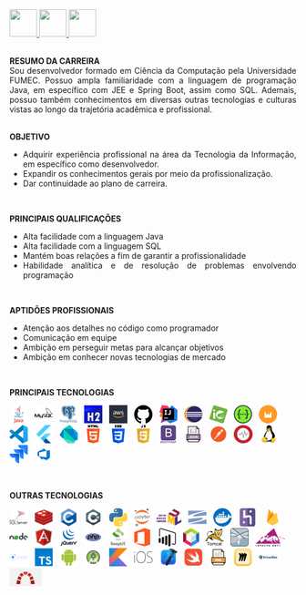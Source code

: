 <a href="https://github.com/Edd002">
  <img src="https://cdn-icons-png.flaticon.com/512/733/733609.png" width="48px" height="48px">
</a>

<a href="mailto:edduarddollima@gmail.com">
  <img src="https://cdn-icons-png.flaticon.com/512/331/331389.png" width="48px" height="48px">
</a>

<a href="https://www.linkedin.com/in/eduardo-augusto-lima-pereira/">
  <img src="https://cdn-icons-png.flaticon.com/512/1384/1384014.png" width="48px" height="48px">
</a>

<br />
<br />

<div align="justify">
 
**RESUMO DA CARREIRA**
<br />
  Sou desenvolvedor formado em Ciência da Computação pela Universidade FUMEC. Possuo ampla familiaridade com a linguagem de programação Java, em específico com JEE e Spring Boot, assim como SQL. Ademais, possuo também conhecimentos em diversas outras tecnologias e culturas vistas ao longo da trajetória acadêmica e profissional.
<br /><br />

**OBJETIVO**
  - Adquirir experiência profissional na área da Tecnologia da Informação, em específico como desenvolvedor.
  - Expandir os conhecimentos gerais por meio da profissionalização.
  - Dar continuidade ao plano de carreira.
<br />

**PRINCIPAIS QUALIFICAÇÕES**
  - Alta facilidade com a linguagem Java
  - Alta facilidade com a linguagem SQL
  - Mantém boas relações a fim de garantir a profissionalidade
  - Habilidade analítica e de resolução de problemas envolvendo programação
<br />

**APTIDÕES PROFISSIONAIS**
- Atenção aos detalhes no código como programador
- Comunicação em equipe
- Ambição em perseguir metas para alcançar objetivos
- Ambição em conhecer novas tecnologias de mercado

</div>

<br />

**PRINCIPAIS TECNOLOGIAS**

<code><a href="https://www.java.com/pt-BR" rel="nofollow"><img height="32" src="https://raw.githubusercontent.com/Edd002/Edd002/main/logos/java.webp"></a></code>
&nbsp;
<code><a href="https://www.mysql.com" rel="nofollow"><img height="32" src="https://raw.githubusercontent.com/Edd002/Edd002/main/logos/mysql.png"></a></code>
&nbsp;
<code><a href="https://www.postgresql.org" rel="nofollow"><img height="32" src="https://raw.githubusercontent.com/Edd002/Edd002/main/logos/postgresql.png"></a></code>
&nbsp;
<code><a href="https://www.h2database.com/html/main.html" rel="nofollow"><img height="32" src="https://raw.githubusercontent.com/Edd002/Edd002/main/logos/h2.png"></a></code>
&nbsp;
<code><a href="https://aws.amazon.com" rel="nofollow"><img height="32" src="https://raw.githubusercontent.com/Edd002/Edd002/main/logos/aws.png"></a></code>
&nbsp;
<code><a href="https://github.com" rel="nofollow"><img height="32" src="https://raw.githubusercontent.com/Edd002/Edd002/main/logos/github.png"></a></code>
&nbsp;
<code><a href="https://www.jetbrains.com/idea/" rel="nofollow"><img height="32" src="https://raw.githubusercontent.com/Edd002/Edd002/main/logos/intellij.jpg"></a></code>
&nbsp;
<code><a href="https://www.eclipse.org" rel="nofollow"><img height="32" src="https://raw.githubusercontent.com/Edd002/Edd002/main/logos/eclipse.webp"></a></code>
&nbsp;
<code><a href="https://spring.io" rel="nofollow"><img height="32" src="https://raw.githubusercontent.com/Edd002/Edd002/main/logos/spring.png"></a></code>
&nbsp;
<code><a href="https://swagger.io" rel="nofollow"><img height="32" src="https://raw.githubusercontent.com/Edd002/Edd002/main/logos/swagger.png"></a></code>
&nbsp;
<code><a href="https://wicket.apache.org" rel="nofollow"><img height="32" src="https://raw.githubusercontent.com/Edd002/Edd002/main/logos/wicket.png"></a></code>
&nbsp;
<code><a href="https://code.visualstudio.com" rel="nofollow"><img height="32" src="https://raw.githubusercontent.com/Edd002/Edd002/main/logos/visual-code.webp"></a></code>
&nbsp;
<code><a href="https://flutter.dev" rel="nofollow"><img height="32" src="https://raw.githubusercontent.com/Edd002/Edd002/main/logos/flutter.webp"></a></code>
&nbsp;
<code><a href="https://dart.dev" rel="nofollow"><img height="32" src="https://raw.githubusercontent.com/Edd002/Edd002/main/logos/dart.png"></a></code>
&nbsp;
<code><a href="https://www.w3schools.com/html" rel="nofollow"><img height="32" src="https://raw.githubusercontent.com/Edd002/Edd002/main/logos/html5.png"></a></code>
&nbsp;
<code><a href="https://www.w3schools.com/css" rel="nofollow"><img height="32" src="https://raw.githubusercontent.com/Edd002/Edd002/main/logos/css3.png"></a></code>
&nbsp;
<code><a href="https://www.w3schools.com/js" rel="nofollow"><img height="32" src="https://raw.githubusercontent.com/Edd002/Edd002/main/logos/js5.png"></a></code>
&nbsp;
<code><a href="https://getbootstrap.com" rel="nofollow"><img height="32" src="https://raw.githubusercontent.com/Edd002/Edd002/main/logos/bootstrap.webp"></a></code>
&nbsp;
<code><a href="https://www.json.org/json-pt.html" rel="nofollow"><img height="32" src="https://raw.githubusercontent.com/Edd002/Edd002/main/logos/json.png"></a></code>
&nbsp;
<code><a href="https://www.postman.com" rel="nofollow"><img height="32" src="https://raw.githubusercontent.com/Edd002/Edd002/main/logos/postman.png"></a></code>
&nbsp;
<code><a href="https://graylog.org/" rel="nofollow"><img height="32" src="https://raw.githubusercontent.com/Edd002/Edd002/de3fc27f62b868ec93483e1e4ce462bf730eedbd/logos/graylog.svg"></a></code>
&nbsp;
<code><a href="https://www.linux.org" rel="nofollow"><img height="32" src="https://raw.githubusercontent.com/Edd002/Edd002/main/logos/linux.webp"></a></code>
&nbsp;
<code><a href="https://www.atlassian.com/br/software/jira" rel="nofollow"><img height="32" src="https://raw.githubusercontent.com/Edd002/Edd002/main/logos/jira.png"></a></code>
&nbsp;
<code><a href="https://azure.microsoft.com/pt-br/products/devops" rel="nofollow"><img height="32" src="https://raw.githubusercontent.com/Edd002/Edd002/main/logos/azure.png"></a></code>

<br />

**OUTRAS TECNOLOGIAS**

<code><a href="https://www.microsoft.com/pt-br/sql-server" rel="nofollow"><img height="32" src="https://github.com/Edd002/Edd002/raw/main/logos/sqlserver.webp"></a></code>
&nbsp;
<code><a href="https://redis.io/" rel="nofollow"><img height="32" src="https://raw.githubusercontent.com/Edd002/Edd002/main/logos/redis.webp"></a></code>
&nbsp;
<code><a href="https://www.open-std.org/jtc1/sc22/wg14" rel="nofollow"><img height="32" src="https://raw.githubusercontent.com/Edd002/Edd002/main/logos/c.png"></a></code>
&nbsp;
<code><a href="https://learn.microsoft.com/pt-br/dotnet/csharp" rel="nofollow"><img height="32" src="https://raw.githubusercontent.com/Edd002/Edd002/main/logos/csharp.png"></a></code>
&nbsp;
<code><a href="https://www.python.org" rel="nofollow"><img height="32" src="https://raw.githubusercontent.com/Edd002/Edd002/main/logos/python.png"></a></code>
&nbsp;
<code><a href="https://jupyter.org" rel="nofollow"><img height="32" src="https://raw.githubusercontent.com/Edd002/Edd002/main/logos/jupyter.png"></a></code>
&nbsp;
<code><a href="https://www.uml.org" rel="nofollow"><img height="32" src="https://raw.githubusercontent.com/Edd002/Edd002/main/logos/uml.png"></a></code>
&nbsp;
<code><a href="https://subversion.apache.org" rel="nofollow"><img height="32" src="https://raw.githubusercontent.com/Edd002/Edd002/main/logos/subversion.png"></a></code>
&nbsp;
<code><a href="https://www.docker.com" rel="nofollow"><img height="32" src="https://raw.githubusercontent.com/Edd002/Edd002/main/logos/docker.png"></a></code>
&nbsp;
<code><a href="https://www.heroku.com" rel="nofollow"><img height="32" src="https://raw.githubusercontent.com/Edd002/Edd002/main/logos/heroku.png"></a></code>
&nbsp;
<code><a href="https://firebase.google.com" rel="nofollow"><img height="32" src="https://raw.githubusercontent.com/Edd002/Edd002/main/logos/firebase.webp"></a></code>
&nbsp;
<code><a href="https://nodejs.org" rel="nofollow"><img height="32" src="https://raw.githubusercontent.com/Edd002/Edd002/main/logos/node.png"></a></code>
&nbsp;
<code><a href="https://angular.io" rel="nofollow"><img height="32" src="https://raw.githubusercontent.com/Edd002/Edd002/main/logos/angular.png"></a></code>
&nbsp;
<code><a href="https://jquery.com" rel="nofollow"><img height="32" src="https://raw.githubusercontent.com/Edd002/Edd002/main/logos/jquery.webp"></a></code>
&nbsp;
<code><a href="https://www.php.net" rel="nofollow"><img height="32" src="https://raw.githubusercontent.com/Edd002/Edd002/main/logos/php.png"></a></code>
&nbsp;
<code><a href="https://www.soapui.org" rel="nofollow"><img height="32" src="https://raw.githubusercontent.com/Edd002/Edd002/main/logos/soapui.jpg"></a></code>
&nbsp;
<code><a href="https://www.microsoft.com" rel="nofollow"><img height="32" src="https://raw.githubusercontent.com/Edd002/Edd002/main/logos/office.png"></a></code>
&nbsp;
<code><a href="https://powerbi.microsoft.com" rel="nofollow"><img height="32" src="https://raw.githubusercontent.com/Edd002/Edd002/main/logos/powerbi.png"></a></code>
&nbsp;
<code><a href="https://netbeans.apache.org" rel="nofollow"><img height="32" src="https://raw.githubusercontent.com/Edd002/Edd002/main/logos/netbeans.png"></a></code>
&nbsp;
<code><a href="https://tomcat.apache.org" rel="nofollow"><img height="32" src="https://raw.githubusercontent.com/Edd002/Edd002/main/logos/tomcat.png"></a></code>
&nbsp;
<code><a href="https://www.wildfly.org" rel="nofollow"><img height="32" src="https://raw.githubusercontent.com/Edd002/Edd002/main/logos/wildfly.png"></a></code>
&nbsp;
<code><a href="https://ant.apache.org" rel="nofollow"><img height="32" src="https://raw.githubusercontent.com/Edd002/Edd002/main/logos/ant.png"></a></code>
&nbsp;
<code><a href="https://ionicframework.com" rel="nofollow"><img height="32" src="https://raw.githubusercontent.com/Edd002/Edd002/main/logos/ionic.png"></a></code>
&nbsp;
<code><a href="https://www.typescriptlang.org" rel="nofollow"><img height="32" src="https://raw.githubusercontent.com/Edd002/Edd002/main/logos/typescript.webp"></a></code>
&nbsp;
<code><a href="https://www.android.com" rel="nofollow"><img height="32" src="https://raw.githubusercontent.com/Edd002/Edd002/main/logos/android.png"></a></code>
&nbsp;
<code><a href="https://developer.android.com/studio" rel="nofollow"><img height="32" src="https://raw.githubusercontent.com/Edd002/Edd002/main/logos/android-studio.png"></a></code>
&nbsp;
<code><a href="https://kotlinlang.org" rel="nofollow"><img height="32" src="https://raw.githubusercontent.com/Edd002/Edd002/main/logos/kotlin.png"></a></code>
&nbsp;
<code><a href="https://www.apple.com" rel="nofollow"><img height="32" src="https://raw.githubusercontent.com/Edd002/Edd002/main/logos/ios.png"></a></code>
&nbsp;
<code><a href="https://developer.apple.com/xcode" rel="nofollow"><img height="32" src="https://raw.githubusercontent.com/Edd002/Edd002/main/logos/xcode.png"></a></code>
&nbsp;
<code><a href="https://www.swift.com" rel="nofollow"><img height="32" src="https://raw.githubusercontent.com/Edd002/Edd002/main/logos/swift.webp"></a></code>
&nbsp;
<code><a href="https://www.xml.com" rel="nofollow"><img height="32" src="https://raw.githubusercontent.com/Edd002/Edd002/main/logos/xml.webp"></a></code>
&nbsp;
<code><a href="https://miro.com" rel="nofollow"><img height="32" src="https://raw.githubusercontent.com/Edd002/Edd002/main/logos/miro.png"></a></code>
&nbsp;
<code><a href="https://www.virtualbox.org" rel="nofollow"><img height="32" src="https://raw.githubusercontent.com/Edd002/Edd002/main/logos/virtualbox.png"></a></code>
&nbsp;
<code><a href="https://www.redmine.org" rel="nofollow"><img height="32" src="https://raw.githubusercontent.com/Edd002/Edd002/main/logos/redmine.png"></a></code>
